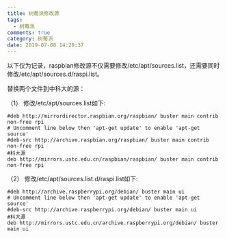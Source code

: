 ```yaml
---
title: 树莓派修改源
tags:
  - 树莓派
comments: true
category: 树莓派
date: 2019-07-08 14:20:37
---
```



以下仅为记录，raspbian修改源不仅需要修改/etc/apt/sources.list，还需要同时修改/etc/apt/sources.d/raspi.list。

替换两个文件到中科大的源：

（1） 修改/etc/apt/sources.list如下:

``` shell
#deb http://mirrordirector.raspbian.org/raspbian/ buster main contrib non-free rpi
# Uncomment line below then 'apt-get update' to enable 'apt-get source'
#deb-src http://archive.raspbian.org/raspbian/ buster main contrib non-free rpi
#科大源
deb http://mirrors.ustc.edu.cn/raspbian/raspbian/ buster main contrib non-free rpi
```

（2） 修改/etc/apt/sources.list.d/raspi.list如下:

``` shell
#deb http://archive.raspberrypi.org/debian/ buster main ui
# Uncomment line below then 'apt-get update' to enable 'apt-get source'
#deb-src http://archive.raspberrypi.org/debian/ buster main ui
#科大源
deb http://mirrors.ustc.edu.cn/archive.raspberrypi.org/debian/ buster main ui
```
